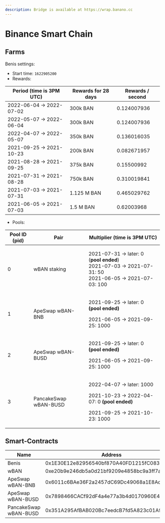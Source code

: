 ```yaml
---
description: Bridge is available at https://wrap.banano.cc
---
```


# Binance Smart Chain

## Farms <a href="#farms" id="farms"></a>

Benis settings:

* Start time: `1622905200`
* Rewards:

| Period (time is 3PM UTC) | Rewards for 28 days | Rewards / second |
| ------------------------ | ------------------- | ---------------- |
| 2022-06-04 -> 2022-07-02 | 300k BAN            | 0.124007936      |
| 2022-05-07 -> 2022-06-04 | 300k BAN            | 0.124007936      |
| 2022-04-07 -> 2022-05-07 | 350k BAN            | 0.136016035      |
| 2021-09-25 -> 2021-10-23 | 200k BAN            | 0.082671957      |
| 2021-08-28 -> 2021-09-25 | 375k BAN            | 0.15500992       |
| 2021-07-31 -> 2021-08-28 | 750k BAN            | 0.310019841      |
| 2021-07-03 -> 2021-07-31 | 1.125 M BAN         | 0.465029762      |
| 2021-06-05 -> 2021-07-03 | 1.5 M BAN           | 0.62003968       |

* Pools:

| Pool ID (pid) | Pair                  | Multiplier (time is 3PM UTC)                                                                                                          |
| ------------- | --------------------- | ------------------------------------------------------------------------------------------------------------------------------------- |
| 0             | wBAN staking          | <p>2021-07-31 -> later: 0 (<strong>pool ended</strong>)<br>2021-07-03 -> 2021-07-31: 50<br>2021-06-05 -> 2021-07-03: 100</p>          |
| 1             | ApeSwap wBAN-BNB      | <p>2021-09-25 -> later: 0 <strong>(pool ended)</strong></p><p>2021-06-05 -> 2021-09-25: 1000</p>                                      |
| 2             | ApeSwap wBAN-BUSD     | <p>2021-09-25 -> later: 0 <strong>(pool ended)</strong></p><p>2021-06-05 -> 2021-09-25: 1000</p>                                      |
| 3             | PancakeSwap wBAN-BUSD | <p>2022-04-07 -> later: 1000</p><p>2021-10-23 -> 2022-04-07: 0 <strong>(pool ended)</strong></p><p>2021-09-25 -> 2021-10-23: 1000</p> |

## Smart-Contracts <a href="#smart-contracts" id="smart-contracts"></a>

| Name                  | Address                                    |
| --------------------- | ------------------------------------------ |
| Benis                 | 0x1E30E12e82956540bf870A40FD1215fC083a3751 |
| wBAN                  | 0xe20b9e246db5a0d21bf9209e4858bc9a3ff7a034 |
| ApeSwap wBAN-BNB      | 0x6011c6BAe36F2a2457dC69Dc49068a1E8Ad832DD |
| ApeSwap wBAN-BUSD     | 0x7898466CACf92dF4a4e77a3b4d0170960E43b896 |
| PancakeSwap wBAN-BUSD | 0x351A295AfBAB020Bc7eedcB7fd5A823c01A95Fda |

